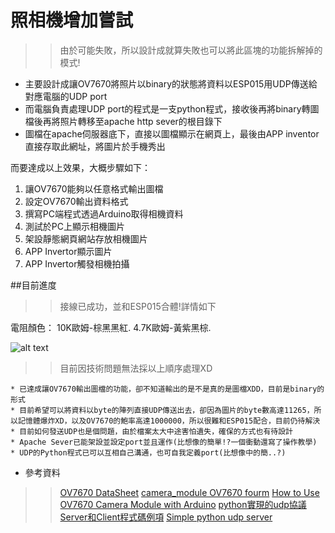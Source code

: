 # 照相機增加嘗試
>> 由於可能失敗，所以設計成就算失敗也可以將此區塊的功能拆解掉的模式!
* 主要設計成讓OV7670將照片以binary的狀態將資料以ESP015用UDP傳送給對應電腦的UDP port
* 而電腦負責處理UDP port的程式是一支python程式，接收後再將binary轉圖檔後再將照片轉移至apache http sever的根目錄下
* 圖檔在apache伺服器底下，直接以圖檔顯示在網頁上，最後由APP inventor直接存取此網址，將圖片於手機秀出

而要達成以上效果，大概步驟如下：
1. 讓OV7670能夠以任意格式輸出圖檔
2. 設定OV7670輸出資料格式
3. 撰寫PC端程式透過Arduino取得相機資料 
4. 測試於PC上顯示相機圖片
5. 架設靜態網頁網站存放相機圖片
6. APP Invertor顯示圖片
7.  APP Invertor觸發相機拍攝

##目前進度
>>接線已成功，並和ESP015合體!詳情如下

電阻顏色：
10K歐姆-棕黑黑紅.
4.7K歐姆-黃紫黑棕.

![alt text](https://github.com/AW-AlanWu/House_security_system/Camera/wire.PNG)

>>目前因技術問題無法採以上順序處理XD

	* 已達成讓OV7670輸出圖檔的功能，卻不知道輸出的是不是真的是圖檔XDD，目前是binary的形式
	* 目前希望可以將資料以byte的陣列直接UDP傳送出去，卻因為圖片的byte數高達11265，所以記憶體爆炸XD，以及OV7670的鮑率高達1000000，所以很難和ESP015配合，目前仍待解決
	* 目前如何發送UDP也是個問題，由於檔案太大中途害怕遺失，確保的方式也有待設計
	* Apache Sever已能架設並設定port並且運作(比想像的簡單!?一個衝動還寫了操作教學)
	* UDP的Python程式已可以互相自己溝通，也可自我定義port(比想像中的簡..?)
	
* 參考資料
>> [OV7670 DataSheet](http://web.mit.edu/6.111/www/f2016/tools/OV7670_2006.pdf "Title")
>> [camera_module OV7670 fourm](https://forum.arduino.cc/index.php?topic=535819.0 "Title")
>> [How to Use OV7670 Camera Module with Arduino​](https://circuitdigest.com/microcontroller-projects/how-to-use-ov7670-camera-module-with-arduino "Title")
>> [python實現的udp協議Server和Client程式碼例項](https://codertw.com/%E7%A8%8B%E5%BC%8F%E8%AA%9E%E8%A8%80/374245/ "Title")
>> [Simple python udp server](https://gist.github.com/majek/1763628 "Title")